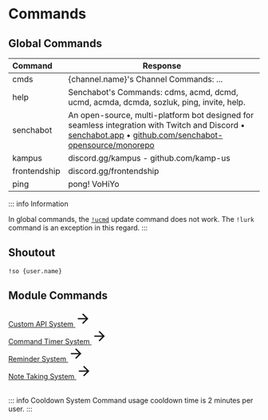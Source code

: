 # Commands

## Global Commands <Badge type="warning" text="NEW"/>

| Command      | Response                                                                                                                                                                                                                             |
| :----------- | ------------------------------------------------------------------------------------------------------------------------------------------------------------------------------------------------------------------------------------ |
| cmds         | {channel.name}'s Channel Commands: ...                                                                                                                                                                                               |
| help         | Senchabot's Commands: cdms, acmd, dcmd, ucmd, acmda, dcmda, sozluk, ping, invite, help.                                                                                                                                               |
| senchabot    | An open-source, multi-platform bot designed for seamless integration with Twitch and Discord • [senchabot.app](https://senchabot.app) • [github.com/senchabot-opensource/monorepo](https://github.com/senchabot-opensource/monorepo) |
| kampus       | discord.gg/kampus - github.com/kamp-us                                                                                                                                                                                               |
| frontendship | discord.gg/frontendship                                                                                                                                                                                                              |
| ping         | pong! VoHiYo                                                                                                                                                                                                                         |

::: info Information

In global commands, the [`!ucmd`](/twitch-bot/custom-commands#command-update) update command does not work. The `!lurk` command is an exception in this regard.
:::

## Shoutout <Badge type="info" text="planned"/>

```
!so {user.name}
```

<!-- Example Usage - ENGLISH -->
<!-- ::: details Example Usage

Kullanıcı Mesajı

```
!so senchabot
```

Senchabot'un Yanıtı

```
Announcement örneği
```

::: -->

## Module Commands

<!-- Custom API System - CONTENT REFERANCE SMALL -->
<style src="@theme/custom.css"></style>
<div>
    <a class="content-ref-s" href="/twitch-bot/custom-api-system">
        <span class="ref-details-s">
            <span class="content-ref-page-title-s">Custom API System <Badge type="warning" text="NEW"/></span> 
        </span>
        <svg style="width:32px;height:32px;" viewBox="0 0 24 24" class="content-ref-svg-s" aria-hidden="true"><path fill="currentColor" d="M4,11V13H16L10.5,18.5L11.92,19.92L19.84,12L11.92,4.08L10.5,5.5L16,11H4Z"></path></svg>
    </a>
</div>

<!-- Command Timer System - CONTENT REFERANCE SMALL -->
<style src="@theme/custom.css"></style>
<div>
    <a class="content-ref-s" href="/twitch-bot/command-timer-system">
        <span class="ref-details-s">
            <span class="content-ref-page-title-s">Command Timer System <Badge type="info" text="planned"/></span> 
        </span>
        <svg style="width:32px;height:32px;" viewBox="0 0 24 24" class="content-ref-svg-s" aria-hidden="true"><path fill="currentColor" d="M4,11V13H16L10.5,18.5L11.92,19.92L19.84,12L11.92,4.08L10.5,5.5L16,11H4Z"></path></svg>
    </a>
</div>

<!-- Reminder System - CONTENT REFERANCE SMALL -->
<style src="@theme/custom.css"></style>
<div>
    <a class="content-ref-s" href="/twitch-bot/reminder-system">
        <span class="ref-details-s">
            <span class="content-ref-page-title-s">Reminder System <Badge type="info" text="planned"/></span> 
        </span>
        <svg style="width:32px;height:32px;" viewBox="0 0 24 24" class="content-ref-svg-s" aria-hidden="true"><path fill="currentColor" d="M4,11V13H16L10.5,18.5L11.92,19.92L19.84,12L11.92,4.08L10.5,5.5L16,11H4Z"></path></svg>
    </a>
</div>

<!-- Note Taking System - CONTENT REFERANCE SMALL -->
<style src="@theme/custom.css"></style>
<div>
    <a class="content-ref-s" href="/twitch-bot/note-taking-system">
        <span class="ref-details-s">
            <span class="content-ref-page-title-s">Note Taking System <Badge type="info" text="planned"/></span> 
        </span>
        <svg style="width:32px;height:32px;" viewBox="0 0 24 24" class="content-ref-svg-s" aria-hidden="true"><path fill="currentColor" d="M4,11V13H16L10.5,18.5L11.92,19.92L19.84,12L11.92,4.08L10.5,5.5L16,11H4Z"></path></svg>
    </a>
</div>

<br/>

::: info Cooldown System
Command usage cooldown time is 2 minutes per user.
:::
